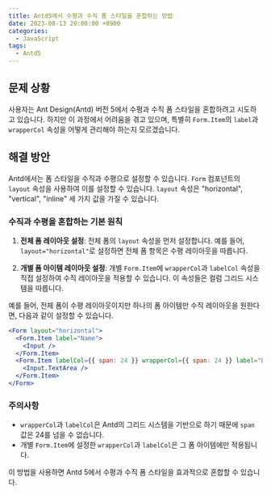 ```yaml
---
title: Antd5에서 수평과 수직 폼 스타일을 혼합하는 방법
date: 2023-08-13 20:00:00 +0900
categories:
  - JavaScript
tags:
  - Antd5
---
```


## 문제 상황

사용자는 Ant Design(Antd) 버전 5에서 수평과 수직 폼 스타일을 혼합하려고 시도하고 있습니다. 하지만 이 과정에서 어려움을 겪고 있으며, 특별히 `Form.Item`의 `label`과 `wrapperCol` 속성을 어떻게 관리해야 하는지 모르겠습니다.

## 해결 방안

Antd에서는 폼 스타일을 수직과 수평으로 설정할 수 있습니다. `Form` 컴포넌트의 `layout` 속성을 사용하여 이를 설정할 수 있습니다. `layout` 속성은 "horizontal", "vertical", "inline" 세 가지 값을 가질 수 있습니다.

### 수직과 수평을 혼합하는 기본 원칙

1. **전체 폼 레이아웃 설정**: 전체 폼의 `layout` 속성을 먼저 설정합니다. 예를 들어, `layout="horizontal"`로 설정하면 전체 폼 항목은 수평 레이아웃을 따릅니다.

2. **개별 폼 아이템 레이아웃 설정**: 개별 `Form.Item`에 `wrapperCol`과 `labelCol` 속성을 직접 설정하여 수직 레이아웃을 적용할 수 있습니다. 이 속성들은 컬럼 그리드 시스템을 따릅니다.

예를 들어, 전체 폼이 수평 레이아웃이지만 하나의 폼 아이템만 수직 레이아웃을 원한다면, 다음과 같이 설정할 수 있습니다.

```jsx
<Form layout="horizontal">
  <Form.Item label="Name">
    <Input />
  </Form.Item>
  <Form.Item labelCol={{ span: 24 }} wrapperCol={{ span: 24 }} label="Description">
    <Input.TextArea />
  </Form.Item>
</Form>
```

### 주의사항

- `wrapperCol`과 `labelCol`은 Antd의 그리드 시스템을 기반으로 하기 때문에 `span` 값은 24를 넘을 수 없습니다.
- 개별 `Form.Item`에 설정한 `wrapperCol`과 `labelCol`은 그 폼 아이템에만 적용됩니다.

이 방법을 사용하면 Antd 5에서 수평과 수직 폼 스타일을 효과적으로 혼합할 수 있습니다.
